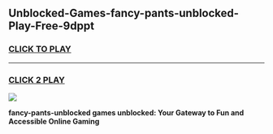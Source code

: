 
## Unblocked-Games-fancy-pants-unblocked-Play-Free-9dppt
<h3>
<a href="https://premium76.site?title=fancy-pants-unblocked&ref=23A">CLICK TO PLAY</a></h3>
<hr>

<h3>
<a href="https://premium76.site?title=fancy-pants-unblocked&ref=23A">CLICK 2 PLAY</a>
  
</h3>

<a href="https://premium76.site?title=fancy-pants-unblocked&ref=23A"><img src="https://clearcache.store/games.png"></a>


**fancy-pants-unblocked games unblocked: Your Gateway to Fun and Accessible Online Gaming**
